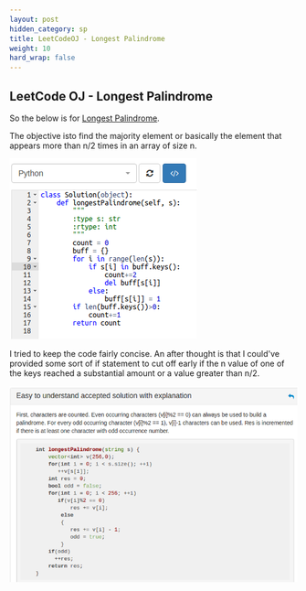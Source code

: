 ```yaml
---
layout: post
hidden_category: sp
title: LeetCodeOJ - Longest Palindrome
weight: 10
hard_wrap: false
---
```


## LeetCode OJ - Longest Palindrome

So the below is for [Longest Palindrome](https://leetcode.com/problems/longest-palindrome/).

The objective isto find the majority element or basically the element that appears more than n/2 times in an array of size n.

![png](https://raw.githubusercontent.com/JonathanJohann/Research/master/_posts/Scratch_Pad/Pics/longest_palindrome.png)

I tried to keep the code fairly concise. An after thought is that I could've provided some sort of if statement to cut off early if the n value of one of the keys reached a substantial amount or a value greater than n/2.

![png](https://raw.githubusercontent.com/JonathanJohann/Research/master/_posts/Scratch_Pad/Pics/optimal_longest_palindrome.png)
